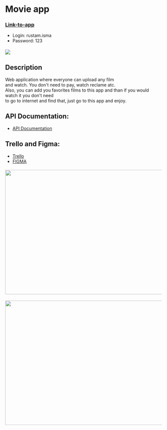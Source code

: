 # Movie app
### [Link-to-app](https://web-final-pr-movie.herokuapp.com/login)<br>
- Login: rustam.isma<br>
- Password: 123<br>
#### ![](https://imgur.com/PFLt226.gif)

## Description
Web application where everyone can upload any film<br>
and watch. You don't need to pay, watch reclame atc.<br>
Also, you can add you favorites films to this app and than if you would watch it you don't need<br>
to go to internet and find that, just go to this app and enjoy.

## API Documentation:
- [API Documentation](https://app.swaggerhub.com/apis-docs/rustam.isma/api-documentation/2.0#/)

## Trello and Figma:
- [Trello](https://app.swaggerhub.com/apis-docs/rustam.isma/api-documentation/2.0#/)
- [FIGMA](https://www.figma.com/file/4PC7tJlkTW4YTw704V0jMX/Web-final-project?node-id=5%3A0)
#### <img src="https://imgur.com/4Sw4QGy.png" width="800" height="400">
#### <img src="https://imgur.com/EfgYiD7.png" width="800" height="400">



